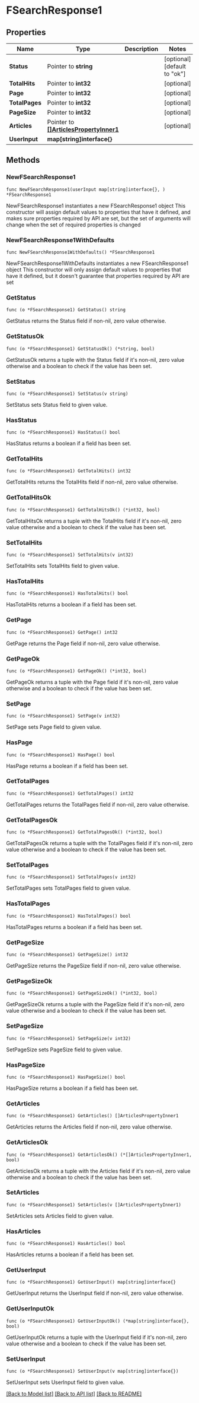 # FSearchResponse1

## Properties

Name | Type | Description | Notes
------------ | ------------- | ------------- | -------------
**Status** | Pointer to **string** |  | [optional] [default to "ok"]
**TotalHits** | Pointer to **int32** |  | [optional] 
**Page** | Pointer to **int32** |  | [optional] 
**TotalPages** | Pointer to **int32** |  | [optional] 
**PageSize** | Pointer to **int32** |  | [optional] 
**Articles** | Pointer to [**[]ArticlesPropertyInner1**](ArticlesPropertyInner1.md) |  | [optional] 
**UserInput** | **map[string]interface{}** |  | 

## Methods

### NewFSearchResponse1

`func NewFSearchResponse1(userInput map[string]interface{}, ) *FSearchResponse1`

NewFSearchResponse1 instantiates a new FSearchResponse1 object
This constructor will assign default values to properties that have it defined,
and makes sure properties required by API are set, but the set of arguments
will change when the set of required properties is changed

### NewFSearchResponse1WithDefaults

`func NewFSearchResponse1WithDefaults() *FSearchResponse1`

NewFSearchResponse1WithDefaults instantiates a new FSearchResponse1 object
This constructor will only assign default values to properties that have it defined,
but it doesn't guarantee that properties required by API are set

### GetStatus

`func (o *FSearchResponse1) GetStatus() string`

GetStatus returns the Status field if non-nil, zero value otherwise.

### GetStatusOk

`func (o *FSearchResponse1) GetStatusOk() (*string, bool)`

GetStatusOk returns a tuple with the Status field if it's non-nil, zero value otherwise
and a boolean to check if the value has been set.

### SetStatus

`func (o *FSearchResponse1) SetStatus(v string)`

SetStatus sets Status field to given value.

### HasStatus

`func (o *FSearchResponse1) HasStatus() bool`

HasStatus returns a boolean if a field has been set.

### GetTotalHits

`func (o *FSearchResponse1) GetTotalHits() int32`

GetTotalHits returns the TotalHits field if non-nil, zero value otherwise.

### GetTotalHitsOk

`func (o *FSearchResponse1) GetTotalHitsOk() (*int32, bool)`

GetTotalHitsOk returns a tuple with the TotalHits field if it's non-nil, zero value otherwise
and a boolean to check if the value has been set.

### SetTotalHits

`func (o *FSearchResponse1) SetTotalHits(v int32)`

SetTotalHits sets TotalHits field to given value.

### HasTotalHits

`func (o *FSearchResponse1) HasTotalHits() bool`

HasTotalHits returns a boolean if a field has been set.

### GetPage

`func (o *FSearchResponse1) GetPage() int32`

GetPage returns the Page field if non-nil, zero value otherwise.

### GetPageOk

`func (o *FSearchResponse1) GetPageOk() (*int32, bool)`

GetPageOk returns a tuple with the Page field if it's non-nil, zero value otherwise
and a boolean to check if the value has been set.

### SetPage

`func (o *FSearchResponse1) SetPage(v int32)`

SetPage sets Page field to given value.

### HasPage

`func (o *FSearchResponse1) HasPage() bool`

HasPage returns a boolean if a field has been set.

### GetTotalPages

`func (o *FSearchResponse1) GetTotalPages() int32`

GetTotalPages returns the TotalPages field if non-nil, zero value otherwise.

### GetTotalPagesOk

`func (o *FSearchResponse1) GetTotalPagesOk() (*int32, bool)`

GetTotalPagesOk returns a tuple with the TotalPages field if it's non-nil, zero value otherwise
and a boolean to check if the value has been set.

### SetTotalPages

`func (o *FSearchResponse1) SetTotalPages(v int32)`

SetTotalPages sets TotalPages field to given value.

### HasTotalPages

`func (o *FSearchResponse1) HasTotalPages() bool`

HasTotalPages returns a boolean if a field has been set.

### GetPageSize

`func (o *FSearchResponse1) GetPageSize() int32`

GetPageSize returns the PageSize field if non-nil, zero value otherwise.

### GetPageSizeOk

`func (o *FSearchResponse1) GetPageSizeOk() (*int32, bool)`

GetPageSizeOk returns a tuple with the PageSize field if it's non-nil, zero value otherwise
and a boolean to check if the value has been set.

### SetPageSize

`func (o *FSearchResponse1) SetPageSize(v int32)`

SetPageSize sets PageSize field to given value.

### HasPageSize

`func (o *FSearchResponse1) HasPageSize() bool`

HasPageSize returns a boolean if a field has been set.

### GetArticles

`func (o *FSearchResponse1) GetArticles() []ArticlesPropertyInner1`

GetArticles returns the Articles field if non-nil, zero value otherwise.

### GetArticlesOk

`func (o *FSearchResponse1) GetArticlesOk() (*[]ArticlesPropertyInner1, bool)`

GetArticlesOk returns a tuple with the Articles field if it's non-nil, zero value otherwise
and a boolean to check if the value has been set.

### SetArticles

`func (o *FSearchResponse1) SetArticles(v []ArticlesPropertyInner1)`

SetArticles sets Articles field to given value.

### HasArticles

`func (o *FSearchResponse1) HasArticles() bool`

HasArticles returns a boolean if a field has been set.

### GetUserInput

`func (o *FSearchResponse1) GetUserInput() map[string]interface{}`

GetUserInput returns the UserInput field if non-nil, zero value otherwise.

### GetUserInputOk

`func (o *FSearchResponse1) GetUserInputOk() (*map[string]interface{}, bool)`

GetUserInputOk returns a tuple with the UserInput field if it's non-nil, zero value otherwise
and a boolean to check if the value has been set.

### SetUserInput

`func (o *FSearchResponse1) SetUserInput(v map[string]interface{})`

SetUserInput sets UserInput field to given value.



[[Back to Model list]](../README.md#documentation-for-models) [[Back to API list]](../README.md#documentation-for-api-endpoints) [[Back to README]](../README.md)


